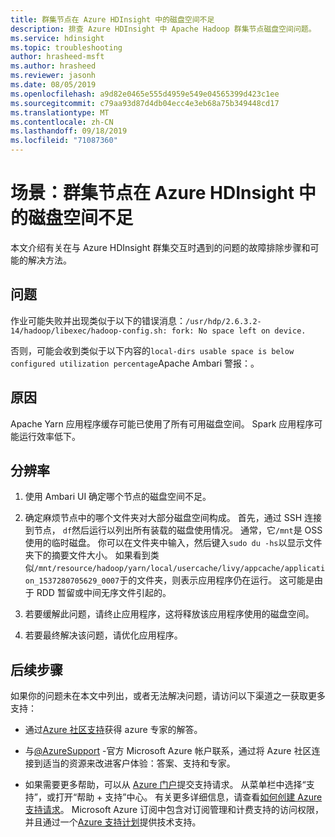 ```yaml
---
title: 群集节点在 Azure HDInsight 中的磁盘空间不足
description: 排查 Azure HDInsight 中 Apache Hadoop 群集节点磁盘空间问题。
ms.service: hdinsight
ms.topic: troubleshooting
author: hrasheed-msft
ms.author: hrasheed
ms.reviewer: jasonh
ms.date: 08/05/2019
ms.openlocfilehash: a9d82e0465e555d4959e549e04565399d423c1ee
ms.sourcegitcommit: c79aa93d87d4db04ecc4e3eb68a75b349448cd17
ms.translationtype: MT
ms.contentlocale: zh-CN
ms.lasthandoff: 09/18/2019
ms.locfileid: "71087360"
---
```

# <a name="scenario-cluster-node-runs-out-of-disk-space-in-azure-hdinsight"></a>场景：群集节点在 Azure HDInsight 中的磁盘空间不足

本文介绍有关在与 Azure HDInsight 群集交互时遇到的问题的故障排除步骤和可能的解决方法。

## <a name="issue"></a>问题

作业可能失败并出现类似于以下的错误消息：`/usr/hdp/2.6.3.2-14/hadoop/libexec/hadoop-config.sh: fork: No space left on device.`

否则，可能会收到类似于以下内容的`local-dirs usable space is below configured utilization percentage`Apache Ambari 警报：。

## <a name="cause"></a>原因

Apache Yarn 应用程序缓存可能已使用了所有可用磁盘空间。 Spark 应用程序可能运行效率低下。

## <a name="resolution"></a>分辨率

1. 使用 Ambari UI 确定哪个节点的磁盘空间不足。

1. 确定麻烦节点中的哪个文件夹对大部分磁盘空间构成。 首先，通过 SSH 连接到节点， `df`然后运行以列出所有装载的磁盘使用情况。 通常，它`/mnt`是 OSS 使用的临时磁盘。 你可以在文件夹中输入，然后键入`sudo du -hs`以显示文件夹下的摘要文件大小。 如果看到类似`/mnt/resource/hadoop/yarn/local/usercache/livy/appcache/application_1537280705629_0007`于的文件夹，则表示应用程序仍在运行。 这可能是由于 RDD 暂留或中间无序文件引起的。

1. 若要缓解此问题，请终止应用程序，这将释放该应用程序使用的磁盘空间。

1. 若要最终解决该问题，请优化应用程序。

## <a name="next-steps"></a>后续步骤

如果你的问题未在本文中列出，或者无法解决问题，请访问以下渠道之一获取更多支持：

* 通过[Azure 社区支持](https://azure.microsoft.com/support/community/)获得 azure 专家的解答。

* 与[@AzureSupport](https://twitter.com/azuresupport) -官方 Microsoft Azure 帐户联系，通过将 Azure 社区连接到适当的资源来改进客户体验：答案、支持和专家。

* 如果需要更多帮助，可以从 [Azure 门户](https://portal.azure.com/?#blade/Microsoft_Azure_Support/HelpAndSupportBlade/)提交支持请求。 从菜单栏中选择“支持”，或打开“帮助 + 支持”中心。 有关更多详细信息，请查看[如何创建 Azure 支持请求](https://docs.microsoft.com/azure/azure-supportability/how-to-create-azure-support-request)。 Microsoft Azure 订阅中包含对订阅管理和计费支持的访问权限，并且通过一个[Azure 支持计划](https://azure.microsoft.com/support/plans/)提供技术支持。
